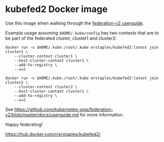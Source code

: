 # kubefed2 Docker image

Use this image when walking through the [federation-v2 userguide](https://github.com/kubernetes-sigs/federation-v2/blob/master/docs/userguide.md).

Example usage assuming `$HOME/.kube/config` has two contexts that are to be part of the federated cluster, cluster1 and cluster2:
```
docker run -v $HOME/.kube:/root/.kube erstaples/kubefed2:latest join cluster1 \
    --cluster-context cluster1 \
    --host-cluster-context cluster1 \
    --add-to-registry \
    --v=2

docker run -v $HOME/.kube:/root/.kube erstaples/kubefed2:latest join cluster2 \
    --cluster-context cluster2 \
    --host-cluster-context cluster1 \
    --add-to-registry \
    --v=2
```

See https://github.com/kubernetes-sigs/federation-v2/blob/master/docs/userguide.md for more information. 

Happy federating!

https://hub.docker.com/r/erstaples/kubefed2/
